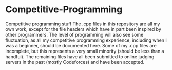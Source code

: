 # Competitive-Programming
Competitive programming stuff
The .cpp files in this repository are all my own work, except for the file headers which have in part been inspired by other programmers. The level of programming will also see some fluctuation, as all my competitive programming experience, including when I was a beginner, should be documented here. Some of my .cpp files are incomplete, but this represents a very small minority (should be less than a handful). The remaining files have all been submitted to online judging servers in the past (mostly Codeforces) and have been accepted. 
